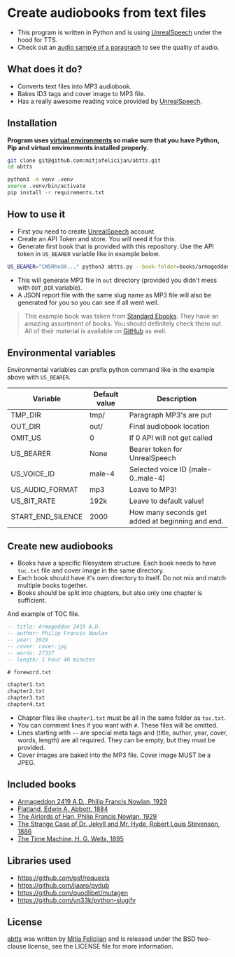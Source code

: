 # Create audiobooks from text files

- This program is written in Python and is using
  [UnrealSpeech](https://unrealspeech.com/) under the hood for TTS.
- Check out an [audio sample of a paragraph](./samples/paragraph.mp3) to see the
  quality of audio.

## What does it do?

- Converts text files into MP3 audiobook.
- Bakes ID3 tags and cover image to MP3 file.
- Has a really awesome reading voice provided by
  [UnrealSpeech](https://unrealspeech.com/).

## Installation

**Program uses [virtual
environments](https://docs.python.org/3/library/venv.html) so make sure that you
have Python, Pip and virtual environments installed properly.**

```sh
git clone git@github.com:mitjafelicijan/abtts.git
cd abtts

python3 -m venv .venv
source .venv/bin/activate
pip install -r requirements.txt
```

## How to use it

- First you need to create [UnrealSpeech](https://unrealspeech.com/) account.
- Create an API Token and store. You will need it for this.
- Generate first book that is provided with this repository. Use the API token
  in `US_BEARER` variable like in example below.

```sh
US_BEARER="CW5RhoOX..." python3 abtts.py --book-folder=books/armageddon-2419/
```

- This will generate MP3 file in `out` directory (provided you didn't mess with
  `OUT_DIR` variable).
- A JSON report file with the same slug name as MP3 file will also be generated
  for you so you can see if all went well.

> This example book was taken from [Standard
> Ebooks](https://standardebooks.org/ebooks/philip-francis-nowlan/armageddon-2419-a-d). They
> have an amazing assortment of books. You should definitely check them out. All
> of their material is available on [GitHub](https://github.com/standardebooks)
> as well.

## Environmental variables

Environmental variables can prefix python command like in the example above with
`US_BEARER`.

| Variable          | Default value | Description                                      |
|-------------------|---------------|--------------------------------------------------|
| TMP_DIR           | tmp/          | Paragraph MP3's are put                          |
| OUT_DIR           | out/          | Final audiobook location                         |
| OMIT_US           | 0             | If 0 API will not get called                     |
| US_BEARER         | None          | Bearer token for UnrealSpeech                    |
| US_VOICE_ID       | male-4        | Selected voice ID (male-0..male-4)               |
| US_AUDIO_FORMAT   | mp3           | Leave to MP3!                                    |
| US_BIT_RATE       | 192k          | Leave to default value!                          |
| START_END_SILENCE | 2000          | How many seconds get added at beginning and end. |

## Create new audiobooks

- Books have a specific filesystem structure. Each book needs to have `toc.txt`
  file and cover image in the same directory.
- Each book should have it's own directory to itself. Do not mix and match
  multiple books together.
- Books should be split into chapters, but also only one chapter is sufficient.

And example of TOC file.

```sql
-- title: Armageddon 2419 A.D.
-- author: Philip Francis Nowlan
-- year: 1929
-- cover: cover.jpg
-- words: 27337
-- length: 1 hour 40 minutes

# foreword.txt

chapter1.txt
chapter2.txt
chapter3.txt
chapter4.txt
```

- Chapter files like `chapter1.txt` must be all in the same folder as `toc.txt`.
- You can comment lines if you want with `#`. These files will be omitted.
- Lines starting with `--` are special meta tags and (title, author, year,
  cover, words, length) are all required. They can be empty, but they must be
  provided.
- Cover images are baked into the MP3 file. Cover image MUST be a JPEG.

## Included books

- [Armageddon 2419 A.D., Philip Francis Nowlan, 1929](./books/armageddon-2419)
- [Flatland, Edwin A. Abbott, 1884](./books/flatland)
- [The Airlords of Han, Philip Francis Nowlan, 1929](./books/the-airlords-of-han)
- [The Strange Case of Dr. Jekyll and Mr. Hyde, Robert Louis Stevenson, 1886](./books/the-strange-case-of-dr-jekyll-and-mr-hyde)
- [The Time Machine, H. G. Wells, 1895](./books/the-time-machine)

## Libraries used

- https://github.com/psf/requests
- https://github.com/jiaaro/pydub
- https://github.com/quodlibet/mutagen
- https://github.com/un33k/python-slugify

## License

[abtts](https://github.com/mitjafelicijan/abtts) was written by [Mitja
Felicijan](https://mitjafelicijan.com) and is released under the BSD two-clause
license, see the LICENSE file for more information.

